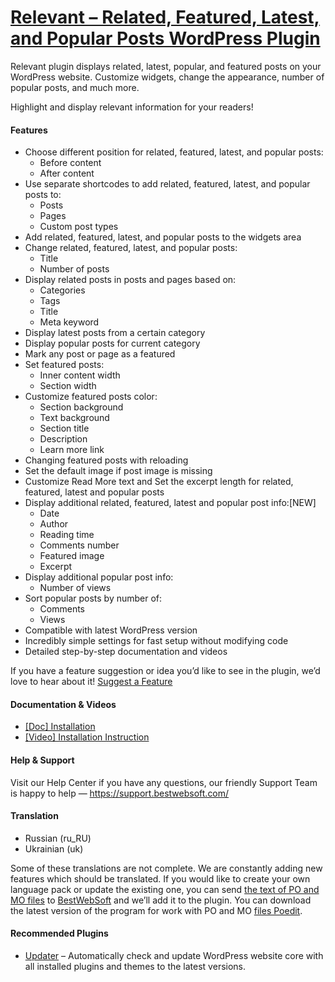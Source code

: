<a href="https://bestwebsoft.com/products/wordpress/plugins/related-posts/" target=_blank>Relevant – Related, Featured, Latest, and Popular Posts WordPress Plugin</a>
========================

<p>Relevant plugin displays related, latest, popular, and featured posts on your WordPress website. Customize widgets, change the appearance, number of popular posts, and much more.</p>
<p>Highlight and display relevant information for your readers!</p>
<p><span class="embed-youtube" style="text-align:center; display: block;"></span></p>
<h4>Features</h4>
<ul>
<li>Choose different position for related, featured, latest, and popular posts:
<ul>
<li>Before content</li>
<li>After content</li>
</ul>
</li>
<li>Use separate shortcodes to add related, featured, latest, and popular posts to:
<ul>
<li>Posts</li>
<li>Pages</li>
<li>Custom post types</li>
</ul>
</li>
<li>Add related, featured, latest, and popular posts to the widgets area</li>
<li>Change related, featured, latest, and popular posts:
<ul>
<li>Title</li>
<li>Number of posts</li>
</ul>
</li>
<li>Display related posts in posts and pages based on:
<ul>
<li>Categories</li>
<li>Tags</li>
<li>Title</li>
<li>Meta keyword</li>
</ul>
</li>
<li>Display latest posts from a certain category</li>
<li>Display popular posts for current category</li>
<li>Mark any post or page as a featured</li>
<li>Set featured posts:
<ul>
<li>Inner content width</li>
<li>Section width</li>
</ul>
</li>
<li>Customize featured posts color:
<ul>
<li>Section background</li>
<li>Text background</li>
<li>Section title</li>
<li>Description</li>
<li>Learn more link</li>
</ul>
</li>
<li>Changing featured posts with reloading</li>
<li>Set the default image if post image is missing</li>
<li>Customize Read More text and Set the excerpt length for related, featured, latest and popular posts</li>
<li>Display additional related, featured, latest and popular post info:[NEW]
<ul>
<li>Date</li>
<li>Author</li>
<li>Reading time</li>
<li>Comments number</li>
<li>Featured image</li>
<li>Excerpt</li>
</ul>
</li>
<li>Display additional popular post info:
<ul>
<li>Number of views</li>
</ul>
</li>
<li>Sort popular posts by number of:
<ul>
<li>Comments</li>
<li>Views</li>
</ul>
</li>
<li>Compatible with latest WordPress version</li>
<li>Incredibly simple settings for fast setup without modifying code</li>
<li>Detailed step-by-step documentation and videos</li>
</ul>
<p>If you have a feature suggestion or idea you&#8217;d like to see in the plugin, we&#8217;d love to hear about it! <a href="https://support.bestwebsoft.com/hc/en-us/requests/new" rel="nofollow">Suggest a Feature</a></p>
<h4>Documentation &amp; Videos</h4>
<ul>
<li><a href="https://docs.google.com/document/d/1-hvn6WRvWnOqj5v5pLUk7Awyu87lq5B_dO-Tv-MC9JQ/" rel="nofollow">[Doc] Installation</a></li>
<li><a href="https://www.youtube.com/watch?v=jcCbaAy_uOc" rel="nofollow">[Video] Installation Instruction</a></li>
</ul>
<h4>Help &amp; Support</h4>
<p>Visit our Help Center if you have any questions, our friendly Support Team is happy to help — <a href="https://support.bestwebsoft.com/" rel="nofollow">https://support.bestwebsoft.com/</a></p>
<h4>Translation</h4>
<ul>
<li>Russian (ru_RU)</li>
<li>Ukrainian (uk)</li>
</ul>
<p>Some of these translations are not complete. We are constantly adding new features which should be translated. If you would like to create your own language pack or update the existing one, you can send <a href="https://codex.wordpress.org/Translating_WordPress" rel="nofollow">the text of PO and MO files</a> to <a href="https://support.bestwebsoft.com/hc/en-us/requests/new" rel="nofollow">BestWebSoft</a> and we&#8217;ll add it to the plugin. You can download the latest version of the program for work with PO and MO <a href="https://www.poedit.net/download.php" rel="nofollow">files Poedit</a>.</p>
<h4>Recommended Plugins</h4>
<ul>
<li><a href="https://bestwebsoft.com/products/wordpress/plugins/updater/?k=fea5746dc4c898e318c1ab7b6b792328" rel="nofollow">Updater</a> &#8211; Automatically check and update WordPress website core with all installed plugins and themes to the latest versions.</li>
</ul>
